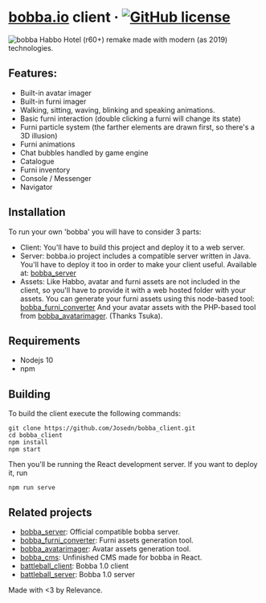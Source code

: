 # [bobba.io](https://bobba.io/) client &middot; [![GitHub license](https://img.shields.io/badge/license-GNU-blue.svg)](https://github.com/josedn/bobba_client/blob/master/LICENSE) 
![bobba](https://i.imgur.com/SKaFSwX.png)
Habbo Hotel (r60+) remake made with modern (as 2019) technologies.

## Features:
* Built-in avatar imager
* Built-in furni imager
* Walking, sitting, waving, blinking and speaking animations.
* Basic furni interaction (double clicking a furni will change its state)
* Furni particle system  (the farther elements are drawn first, so there's a 3D illusion)
* Furni animations
* Chat bubbles handled by game engine
* Catalogue
* Furni inventory
* Console / Messenger
* Navigator

## Installation
To run your own 'bobba' you will have to consider 3 parts:
* Client: You'll have to build this project and deploy it to a web server.
* Server: bobba.io project includes a compatible server written in Java. You'll have to deploy it too in order to make your client useful. 
 Available at: [bobba_server](https://github.com/Josedn/bobba_server)
* Assets: Like Habbo, avatar and furni assets are not included in the client, so you'll have to provide it with a web hosted folder with your assets.
You can generate your furni assets using this node-based tool: [bobba_furni_converter](https://github.com/Josedn/bobba_furni_converter)
And your avatar assets with the PHP-based tool from [bobba_avatarimager](https://github.com/Josedn/bobba_avatarimager). (Thanks Tsuka).

## Requirements
* Nodejs 10
* npm

## Building
To build the client execute the following commands:

    git clone https://github.com/Josedn/bobba_client.git
    cd bobba_client
    npm install
    npm start
Then you'll be running the React development server.
If you want to deploy it, run

    npm run serve

## Related projects
* [bobba_server](https://github.com/Josedn/bobba_server): Official compatible bobba server.
* [bobba_furni_converter](https://github.com/Josedn/bobba_furni_converter): Furni assets generation tool.
* [bobba_avatarimager](https://github.com/Josedn/bobba_avatarimager): Avatar assets generation tool.
* [bobba_cms](https://github.com/Josedn/bobba_cms): Unfinished CMS made for bobba in React.
* [battleball_client](https://github.com/Josedn/battleball_client): Bobba 1.0 client
* [battleball_server](https://github.com/Josedn/battleball_server): Bobba 1.0 server


Made with <3 by Relevance.